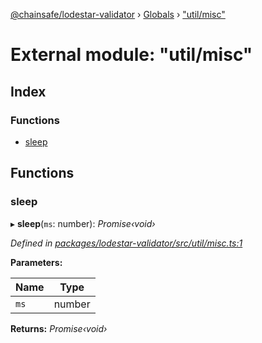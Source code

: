 [@chainsafe/lodestar-validator](../README.md) › [Globals](../globals.md) › ["util/misc"](_util_misc_.md)

# External module: "util/misc"

## Index

### Functions

* [sleep](_util_misc_.md#sleep)

## Functions

###  sleep

▸ **sleep**(`ms`: number): *Promise‹void›*

*Defined in [packages/lodestar-validator/src/util/misc.ts:1](https://github.com/ChainSafe/lodestar/blob/2143d4cb6/packages/lodestar-validator/src/util/misc.ts#L1)*

**Parameters:**

Name | Type |
------ | ------ |
`ms` | number |

**Returns:** *Promise‹void›*
